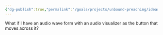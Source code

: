 ```yaml
---
{"dg-publish":true,"permalink":"/goals/projects/unbound-preaching/ideas/audio-visualizer-slider/","tags":["website"],"created":"Aug 10, 2018, 7:08 PM","updated":"Aug 10, 2018, 7:08 PM"}
---
```



What if I have an audio wave form with an audio visualizer as the button that moves across it?


